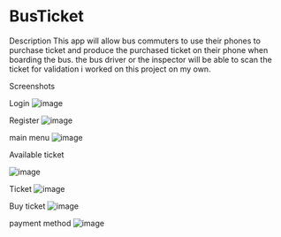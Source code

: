 # BusTicket
Description
This app will allow bus commuters to use their phones to purchase ticket and produce the purchased ticket on their phone when boarding the bus. 
the bus driver or the inspector will be able to scan the ticket for validation
i worked on this project on my own.

Screenshots


Login
![image](https://user-images.githubusercontent.com/5882187/199077364-125b2f8f-9393-4c8e-8052-cfc305ee6156.png)

Register
![image](https://user-images.githubusercontent.com/5882187/199079603-392e3b68-45ae-4cf0-bda2-3ead98e7c60e.png)

main menu
![image](https://user-images.githubusercontent.com/5882187/199077711-9567ef8c-6d4d-40fe-821f-d62f08d0e6e0.png)

Available ticket

![image](https://user-images.githubusercontent.com/5882187/199078246-3f221d03-c4f6-4494-a178-2c2f6bce74ad.png)

Ticket
![image](https://user-images.githubusercontent.com/5882187/199078495-71062f1c-38f9-4729-871f-c99d9cd02ad4.png)

Buy ticket
![image](https://user-images.githubusercontent.com/5882187/199079139-658ea91e-22c2-423c-8a70-d9853a129612.png)

payment method
![image](https://user-images.githubusercontent.com/5882187/199080085-f427c33d-cdbb-4fd5-95e0-2860267a436a.png)

